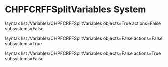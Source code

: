 <!-- MOOSE Documentation Stub: Remove this when content is added. -->


# CHPFCRFFSplitVariables System

!syntax list /Variables/CHPFCRFFSplitVariables objects=True actions=False subsystems=False

!syntax list /Variables/CHPFCRFFSplitVariables objects=False actions=False subsystems=True

!syntax list /Variables/CHPFCRFFSplitVariables objects=False actions=True subsystems=False

